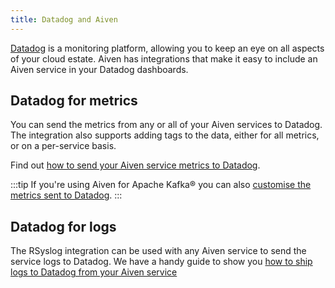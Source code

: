 ```yaml
---
title: Datadog and Aiven
---
```


[Datadog](https://www.datadoghq.com/) is a monitoring platform, allowing
you to keep an eye on all aspects of your cloud estate. Aiven has
integrations that make it easy to include an Aiven service in your
Datadog dashboards.

## Datadog for metrics

You can send the metrics from any or all of your Aiven services to
Datadog. The integration also supports adding tags to the data, either
for all metrics, or on a per-service basis.

Find out
[how to send your Aiven service metrics to Datadog](/docs/integrations/datadog/datadog-metrics).

:::tip
If you're using Aiven for Apache Kafka® you can also
[customise the metrics sent to Datadog](/docs/products/kafka/howto/datadog-customised-metrics).
:::

## Datadog for logs

The RSyslog integration can be used with any Aiven service to send the
service logs to Datadog. We have a handy guide to show you
[how to ship logs to Datadog from your Aiven service](/docs/integrations/datadog/datadog-logs)
